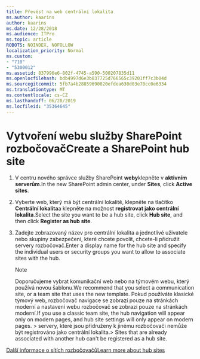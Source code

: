 ```yaml
---
title: Převést na web centrální lokalita
ms.author: kaarins
author: kaarins
ms.date: 12/28/2018
ms.audience: ITPro
ms.topic: article
ROBOTS: NOINDEX, NOFOLLOW
localization_priority: Normal
ms.custom:
- "710"
- "5300012"
ms.assetid: 837996e6-802f-4745-a590-500207835d11
ms.openlocfilehash: bdb4997d6e3b837725d766565c39201ff7c3b04d
ms.sourcegitcommit: 5fb7a4b28859690020efdea630d03e70cc0e6334
ms.translationtype: MT
ms.contentlocale: cs-CZ
ms.lasthandoff: 06/28/2019
ms.locfileid: "35364645"
---
```

# <a name="create-a-sharepoint-hub-site"></a><span data-ttu-id="56ba7-102">Vytvoření webu služby SharePoint rozbočovač</span><span class="sxs-lookup"><span data-stu-id="56ba7-102">Create a SharePoint hub site</span></span>

1. <span data-ttu-id="56ba7-103">V centru nového správce služby SharePoint **weby**klepněte v **aktivním serverům**.</span><span class="sxs-lookup"><span data-stu-id="56ba7-103">In the new SharePoint admin center, under **Sites**, click **Active sites**.</span></span>

2. <span data-ttu-id="56ba7-104">Vyberte web, který má být centrální lokalitě, klepněte na tlačítko **Centrální lokalita**a klepněte na možnost **registrovat jako centrální lokalita**.</span><span class="sxs-lookup"><span data-stu-id="56ba7-104">Select the site you want to be a hub site, click **Hub site**, and then click **Register as hub site**.</span></span>

3. <span data-ttu-id="56ba7-105">Zadejte zobrazovaný název pro centrální lokalita a jednotlivé uživatele nebo skupiny zabezpečení, které chcete povolit, chcete-li přidružit servery rozbočovač.</span><span class="sxs-lookup"><span data-stu-id="56ba7-105">Enter a display name for the hub site and specify the individual users or security groups you want to allow to associate sites with the hub.</span></span>

    > [!NOTE]
    >  <span data-ttu-id="56ba7-106">Doporučujeme vybrat komunikační web nebo na týmovém webu, který používá novou šablonu.</span><span class="sxs-lookup"><span data-stu-id="56ba7-106">We recommend that you select a communication site, or a team site that uses the new template.</span></span> <span data-ttu-id="56ba7-107">Pokud používáte klasické týmový web, rozbočovač navigace se zobrazí pouze na stránkách moderní a nastavení webu rozbočovač se zobrazí pouze na stránkách moderní.</span><span class="sxs-lookup"><span data-stu-id="56ba7-107">If you use a classic team site, the hub navigation will appear only on modern pages, and hub site settings will only appear on modern pages.</span></span> <span data-ttu-id="56ba7-108">> servery, které jsou přidruženy k jinému rozbočovači nemůže být registrováno jako centrální lokalita.</span><span class="sxs-lookup"><span data-stu-id="56ba7-108">>  Sites that are already associated with another hub can't be registered as a hub site.</span></span>
  
[<span data-ttu-id="56ba7-109">Další informace o sítích rozbočovačů</span><span class="sxs-lookup"><span data-stu-id="56ba7-109">Learn more about hub sites</span></span>](https://go.microsoft.com/fwlink/?linkid=869149)
  